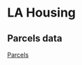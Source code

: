 # LA Housing

## Parcels data
[Parcels](https://data.lacounty.gov/documents/4d67b154ae614d219c58535659128e71/about)
